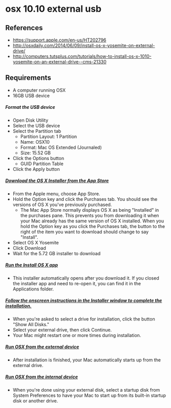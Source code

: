 # osx 10.10 external usb

## References
* https://support.apple.com/en-us/HT202796
* http://osxdaily.com/2014/06/09/install-os-x-yosemite-on-external-drive/
* http://computers.tutsplus.com/tutorials/how-to-install-os-x-1010-yosemite-on-an-external-drive--cms-21330

## Requirements
* A computer running OSX
* 16GB USB device

##### Format the USB device
* Open Disk Utility
* Select the USB device
* Select the Partition tab
  * Partition Layout: 1 Partition
  * Name: OSX10
  * Format: Mac OS Extended (Journaled)
  * Size: 15.52 GB
* Click the Options button
  * GUID Partition Table 
* Click the Apply button

##### [Download the OS X Installer from the App Store](https://support.apple.com/en-us/HT202796)
* From the Apple menu, choose App Store. 
* Hold the Option key and click the Purchases tab. You should see the versions of OS X you've previously purchased. 
  * The Mac App Store normally displays OS X as being "Installed" in the purchases pane. This prevents you from downloading it when your Mac already has the same version of OS X installed. When you hold the Option key as you click the Purchases tab, the button to the right of the item you want to download should change to say "Install".
* Select OS X Yosemite
* Click Download
* Wait for the 5.72 GB installer to download

##### [Run the Install OS X app](https://support.apple.com/en-us/HT202796)
* This installer automatically opens after you download it. If you closed the installer app and need to re-open it, you can find it in the Applications folder.

##### [Follow the onscreen instructions in the Installer window to complete the installation.](https://support.apple.com/en-us/HT202796)
* When you're asked to select a drive for installation, click the button "Show All Disks." 
* Select your external drive, then click Continue.
* Your Mac might restart one or more times during installation. 

##### [Run OSX from the external device](https://support.apple.com/en-us/HT202796)
* After installation is finished, your Mac automatically starts up from the external drive.

##### [Run OSX from the internal device](https://support.apple.com/en-us/HT202796)
* When you're done using your external disk, select a startup disk from System Preferences to have your Mac to start up from its built-in startup disk or another drive.
